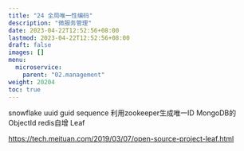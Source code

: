 ```yaml
---
title: "24 全局唯一性编码"
description: "微服务管理"
date: 2023-04-22T12:52:56+08:00
lastmod: 2023-04-22T12:52:56+08:00
draft: false
images: []
menu:
  microservice:
    parent: "02.management"
weight: 20204
toc: true
---
```


snowflake
uuid
guid
sequence
利用zookeeper生成唯一ID
MongoDB的ObjectId
redis自增
Leaf


https://tech.meituan.com/2019/03/07/open-source-project-leaf.html
